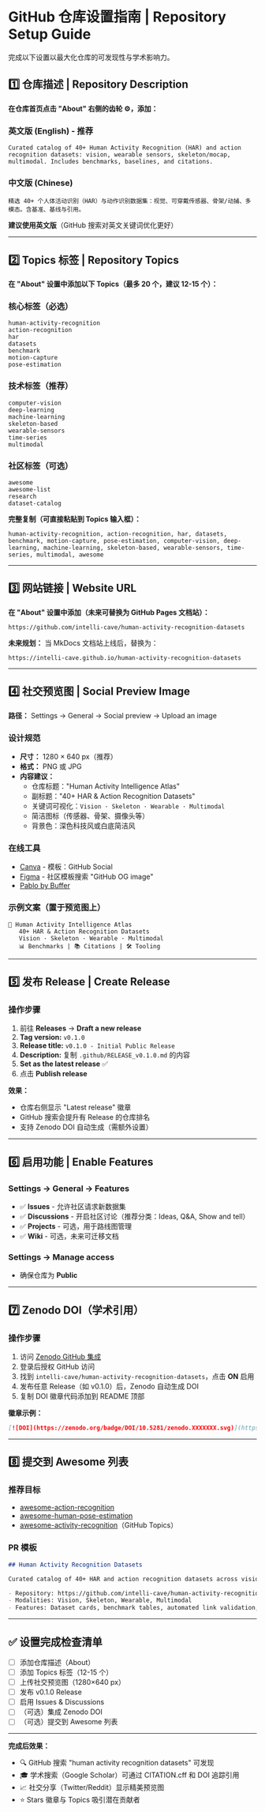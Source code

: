 # GitHub 仓库设置指南 | Repository Setup Guide

完成以下设置以最大化仓库的可发现性与学术影响力。

## 1️⃣ 仓库描述 | Repository Description

**在仓库首页点击 "About" 右侧的齿轮 ⚙️，添加：**

### 英文版 (English) - 推荐
```
Curated catalog of 40+ Human Activity Recognition (HAR) and action recognition datasets: vision, wearable sensors, skeleton/mocap, multimodal. Includes benchmarks, baselines, and citations.
```

### 中文版 (Chinese)
```
精选 40+ 个人体活动识别（HAR）与动作识别数据集：视觉、可穿戴传感器、骨架/动捕、多模态。含基准、基线与引用。
```

**建议使用英文版**（GitHub 搜索对英文关键词优化更好）

---

## 2️⃣ Topics 标签 | Repository Topics

**在 "About" 设置中添加以下 Topics（最多 20 个，建议 12-15 个）：**

### 核心标签（必选）
```
human-activity-recognition
action-recognition
har
datasets
benchmark
motion-capture
pose-estimation
```

### 技术标签（推荐）
```
computer-vision
deep-learning
machine-learning
skeleton-based
wearable-sensors
time-series
multimodal
```

### 社区标签（可选）
```
awesome
awesome-list
research
dataset-catalog
```

**完整复制（可直接粘贴到 Topics 输入框）：**
```
human-activity-recognition, action-recognition, har, datasets, benchmark, motion-capture, pose-estimation, computer-vision, deep-learning, machine-learning, skeleton-based, wearable-sensors, time-series, multimodal, awesome
```

---

## 3️⃣ 网站链接 | Website URL

**在 "About" 设置中添加（未来可替换为 GitHub Pages 文档站）：**
```
https://github.com/intelli-cave/human-activity-recognition-datasets
```

**未来规划：** 当 MkDocs 文档站上线后，替换为：
```
https://intelli-cave.github.io/human-activity-recognition-datasets
```

---

## 4️⃣ 社交预览图 | Social Preview Image

**路径：** Settings → General → Social preview → Upload an image

### 设计规范
- **尺寸：** 1280 × 640 px（推荐）
- **格式：** PNG 或 JPG
- **内容建议：**
  - 仓库标题："Human Activity Intelligence Atlas"
  - 副标题："40+ HAR & Action Recognition Datasets"
  - 关键词可视化：`Vision · Skeleton · Wearable · Multimodal`
  - 简洁图标（传感器、骨架、摄像头等）
  - 背景色：深色科技风或白底简洁风

### 在线工具
- [Canva](https://www.canva.com/) - 模板：GitHub Social
- [Figma](https://www.figma.com/) - 社区模板搜索 "GitHub OG image"
- [Pablo by Buffer](https://pablo.buffer.com/)

### 示例文案（置于预览图上）
```
🎯 Human Activity Intelligence Atlas
   40+ HAR & Action Recognition Datasets
   Vision · Skeleton · Wearable · Multimodal
   📊 Benchmarks | 📚 Citations | 🛠 Tooling
```

---

## 5️⃣ 发布 Release | Create Release

### 操作步骤
1. 前往 **Releases** → **Draft a new release**
2. **Tag version:** `v0.1.0`
3. **Release title:** `v0.1.0 - Initial Public Release`
4. **Description:** 复制 `.github/RELEASE_v0.1.0.md` 的内容
5. **Set as the latest release** ✅
6. 点击 **Publish release**

**效果：**
- 仓库右侧显示 "Latest release" 徽章
- GitHub 搜索会提升有 Release 的仓库排名
- 支持 Zenodo DOI 自动生成（需额外设置）

---

## 6️⃣ 启用功能 | Enable Features

### Settings → General → Features
- ✅ **Issues** - 允许社区请求新数据集
- ✅ **Discussions** - 开启社区讨论（推荐分类：Ideas, Q&A, Show and tell）
- ✅ **Projects** - 可选，用于路线图管理
- ✅ **Wiki** - 可选，未来可迁移文档

### Settings → Manage access
- 确保仓库为 **Public**

---

## 7️⃣ Zenodo DOI（学术引用）

### 操作步骤
1. 访问 [Zenodo GitHub 集成](https://zenodo.org/account/settings/github/)
2. 登录后授权 GitHub 访问
3. 找到 `intelli-cave/human-activity-recognition-datasets`，点击 **ON** 启用
4. 发布任意 Release（如 v0.1.0）后，Zenodo 自动生成 DOI
5. 复制 DOI 徽章代码添加到 README 顶部

**徽章示例：**
```markdown
[![DOI](https://zenodo.org/badge/DOI/10.5281/zenodo.XXXXXXX.svg)](https://doi.org/10.5281/zenodo.XXXXXXX)
```

---

## 8️⃣ 提交到 Awesome 列表

### 推荐目标
- [awesome-action-recognition](https://github.com/jinwchoi/awesome-action-recognition)
- [awesome-human-pose-estimation](https://github.com/wangzheallen/awesome-human-pose-estimation)
- [awesome-activity-recognition](https://github.com/topics/activity-recognition)（GitHub Topics）

### PR 模板
```markdown
## Human Activity Recognition Datasets

Curated catalog of 40+ HAR and action recognition datasets across vision, wearable sensors, skeleton/mocap, and multimodal domains. Includes licensing, benchmarks, baselines, and citations.

- Repository: https://github.com/intelli-cave/human-activity-recognition-datasets
- Modalities: Vision, Skeleton, Wearable, Multimodal
- Features: Dataset cards, benchmark tables, automated link validation, multi-language support
```

---

## ✅ 设置完成检查清单

- [ ] 添加仓库描述（About）
- [ ] 添加 Topics 标签（12-15 个）
- [ ] 上传社交预览图（1280×640 px）
- [ ] 发布 v0.1.0 Release
- [ ] 启用 Issues & Discussions
- [ ] （可选）集成 Zenodo DOI
- [ ] （可选）提交到 Awesome 列表

---

**完成后效果：**
- 🔍 GitHub 搜索 "human activity recognition datasets" 可发现
- 🎓 学术搜索（Google Scholar）可通过 CITATION.cff 和 DOI 追踪引用
- 📈 社交分享（Twitter/Reddit）显示精美预览图
- ⭐ Stars 徽章与 Topics 吸引潜在贡献者

